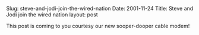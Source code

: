 Slug: steve-and-jodi-join-the-wired-nation
Date: 2001-11-24
Title: Steve and Jodi join the wired nation
layout: post

This post is coming to you courtesy our new sooper-dooper cable modem!

